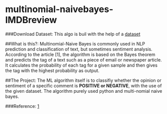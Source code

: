 # multinomial-naivebayes-IMDBreview
 
###Download Dataset: This algo is buil with the help of a [dataset](https://www.kaggle.com/purvitsharma/imdb-sentiment-analysis-90-accuracy)

##What is this?: 
Multinomial-Naive Bayes is commonly used in NLP prediction and classification of text, but sometimes sentiment analysis. According to the article [1], the algorithm is based on the Bayes theorem and predicts the tag of a text such as a piece of email or newspaper article. It calculates the probability of each tag for a given sample and then gives the tag with the highest probability as output.

##The Project:
The ML algorithm itself is to classifiy whether the opinion or sentiment of a specific comment is **POSITIVE or NEGATIVE**, with the use of the given dataset. The algorithm purely used python and multi-nomial naive bayes. 

###Reference:
[1](https://www.upgrad.com/blog/multinomial-naive-bayes-explained)
